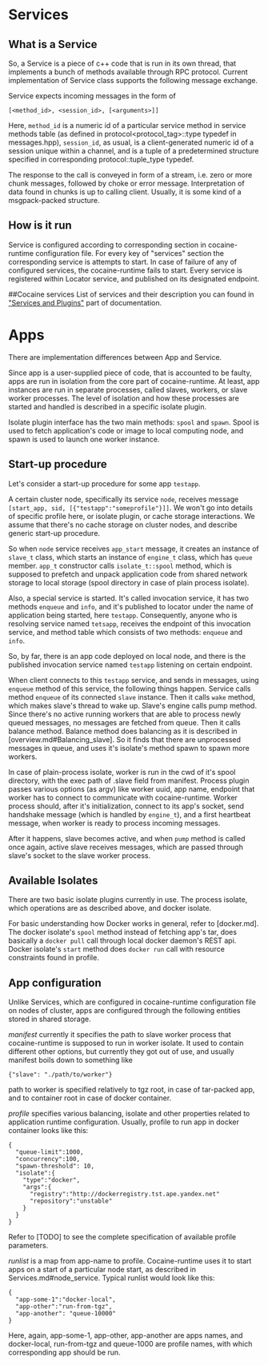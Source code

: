 # Services


## What is a Service

So, a Service is a piece of c++ code that is run in its own thread,
that implements a bunch of methods available through RPC
protocol. Current implementation of Service class supports the
following message exchange.

Service expects incoming messages in the form of

`[<method_id>, <session_id>, [<arguments>]]`

Here, `method_id` is a numeric id of a particular service method in
service methods table (as defined in protocol<protocol_tag>::type
typedef in messages.hpp),
`session_id`, as usual, is a client-generated numeric id of a session
unique within a channel, and <arguments> is a tuple of a predetermined
structure specified in corresponding protocol::tuple_type typedef.

The response to the call is conveyed in form of a stream, i.e. zero or
more chunk messages, followed by choke or error
message. Interpretation of data found in chunks is up to calling
client. Usually, it is some kind of a msgpack-packed structure.

## How is it run

Service is configured according to corresponding section in
cocaine-runtime configuration file. For every key of "services"
section the corresponding service is attempts to start. In case of
failure of any of configured services, the cocaine-runtime fails to
start. Every service is registered within Locator service, and
published on its designated endpoint.

##Cocaine services
List of services and their description you can found in ["Services and Plugins"](../services_and_plugins/services-and-plugins.md) part of documentation.


# Apps

There are implementation differences between App and Service.

Since app is a user-supplied piece of code, that is accounted to be
faulty, apps are run in isolation from the core part of
cocaine-runtime. At least, app instances are run in separate
processes, called slaves, workers, or slave worker processes. The
level of isolation and how these processes are started and handled is
described in a specific isolate plugin.

Isolate plugin interface has the two main methods: `spool` and
`spawn`. Spool is used to fetch application's code or image to local
computing node, and spawn is used to launch one worker instance.

## Start-up procedure

Let's consider a start-up procedure for some app `testapp`. 

A certain cluster node, specifically its service `node`, receives
message `[start_app, sid, [{"testapp":"someprofile"}]]`. We won't go
into details of specific profile here, or isolate plugin, or cache
storage interactions. We assume that there's no cache storage on
cluster nodes, and describe generic start-up procedure.

So when `node` service receives `app_start` message, it creates an
instance of `slave_t` class, which starts an instance of `engine_t`
class, which has `queue` member. `app_t` constructor calls
`isolate_t::spool` method, which is supposed to prefetch and unpack
application code from shared network storage to local storage (spool
directory in case of plain process isolate).

Also, a special service is started. It's called invocation service, it
has two methods `enqueue` and `info`, and it's published to locator
under the name of application being started, here `testapp`.
Consequently, anyone who is resolving service named `tetsapp`,
receives the endpoint of this invocation service, and method table
which consists of two methods: `enqueue` and `info`.

So, by far, there is an app code deployed on local node, and there is
the published invocation service named `testapp` listening on certain
endpoint.

When client connects to this `testapp` service, and sends in messages,
using `enqueue` method of this service, the following things
happen. Service calls method `enqueue` of its connected `slave`
instance. Then it calls `wake` method, which makes slave's thread to
wake up. Slave's engine calls pump method. Since there's no active running
workers that are able to process newly queued messages, no messages
are fetched from queue. Then it calls balance method. Balance method
does balancing as it is described in [overview.md#Balancing_slave]. So
it finds that there are unprocessed messages in queue, and uses
it's isolate's method spawn to spawn more workers. 

In case of plain-process isolate, worker is run in the cwd of it's
spool directory, with the exec path of .slave field from
manifest. Process plugin passes various options (as argv) like worker
uuid, app name, endpoint that worker has to connect to communicate
with cocaine-runtime. Worker process should, after it's
initialization, connect to its app's socket, send handshake message
(which is handled by `engine_t`), and a first heartbeat message, when
worker is ready to process incoming messages.

After it happens, slave becomes active, and when `pump` method is
called once again, active slave receives messages, which are passed
through slave's socket to the slave worker process.

## Available Isolates

There are two basic isolate plugins currently in use. The process
isolate, which operations are as described above, and docker
isolate. 

For basic understanding how Docker works in general, refer to
[docker.md]. The docker isolate's `spool` method instead of fetching
app's tar, does basically a `docker pull` call through local docker daemon's
REST api. Docker isolate's `start` method does `docker run` call with
resource constraints found in profile.

## App configuration

Unlike Services, which are configured in cocaine-runtime configuration
file on nodes of cluster, apps are configured through the following
entities stored in shared storage. 

_manifest_ currently it specifies the path to slave worker process
that cocaine-runtime is supposed to run in worker isolate. It used to
contain different other options, but currently they got out of use,
and usually manifest boils down to something like
```
{"slave": "./path/to/worker"}
```
path to worker is specified relatively to tgz root, in case of
tar-packed app, and to container root in case of docker container.

_profile_ specifies various balancing, isolate and other properties
related to application runtime configuration. Usually, profile to run
app in docker container looks like this:
```
{
  "queue-limit":1000,
  "concurrency":100,
  "spawn-threshold": 10,
  "isolate":{
    "type":"docker",
    "args":{
      "registry":"http://dockerregistry.tst.ape.yandex.net"
      "repository":"unstable"
    }
  }
}
```
Refer to [TODO] to see the complete specification of available profile parameters.


_runlist_ is a map from app-name to profile. Cocaine-runtime uses it
to start apps on a start of a particular node start, as described in
Services.md#node_service.
Typical runlist would look like this:
```
{
  "app-some-1":"docker-local",
  "app-other":"run-from-tgz",
  "app-another": "queue-10000"
}
```
Here, again, app-some-1, app-other, app-another are apps names, and
docker-local, run-from-tgz and queue-1000 are profile names, with
which corresponding app should be run.

